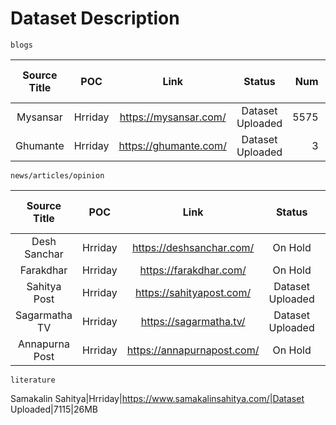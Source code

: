 # Dataset Description

    blogs

Source Title|POC|Link|Status|Num|Raw Data Size
:---:|:---:|:---:|:---:|---:|---:
Mysansar|Hrriday|https://mysansar.com/|Dataset Uploaded|5575|68MB
Ghumante|Hrriday|https://ghumante.com/|Dataset Uploaded|3|72KB

    news/articles/opinion

Source Title|POC|Link|Status|Num|Raw Data Size
:---:|:---:|:---:|:---:|---:|---:
Desh Sanchar|Hrriday|https://deshsanchar.com/|On Hold|170783|-
Farakdhar|Hrriday|https://farakdhar.com/|On Hold|~182704|-
Sahitya Post|Hrriday|https://sahityapost.com/|Dataset Uploaded|24653|75MB
Sagarmatha TV|Hrriday|https://sagarmatha.tv/|Dataset Uploaded|36209|36MB
Annapurna Post|Hrriday|https://annapurnapost.com/|On Hold|200830|-

    literature
Samakalin Sahitya|Hrriday|https://www.samakalinsahitya.com/|Dataset Uploaded|7115|26MB